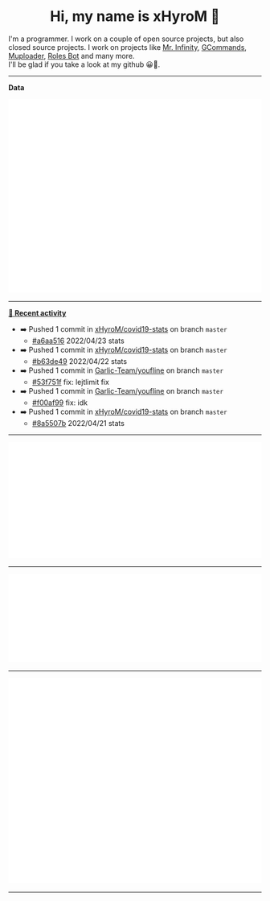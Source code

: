 <p align="center">
    <!-- <img src="https://avatars.githubusercontent.com/u/56601352" width="192" alt="hyro's pfp" /> -->
    <h1 align="center">Hi, my name is xHyroM 👋</h1>
</p>

I'm a programmer. I work on a couple of open source projects, but also closed source projects. I work on projects like [Mr. Infinity](https://discord.com/oauth2/authorize?client_id=720321585625694239&scope=bot%20applications.commands&permissions=8&redirect_uri=https://blobs.gq/imanager&prompt=consent&response_type=code), [GCommands](https://github.com/Garlic-Team/GCommands), [Muploader](https://github.com/xHyroM/Muploder), [Roles Bot](https://github.com/xHyroM/roles-bot) and many more.  
I'll be glad if you take a look at my github 😀👀.

___
**Data**

<img src="https://github.com/xHyroM/xHyroM/blob/master/.cache/base.svg">

___

**[📰 Recent activity](https://github.com/xHyroM)**
* ➡️ Pushed 1 commit in [xHyroM/covid19-stats](https://github.com/xHyroM/covid19-stats) on branch `master`
  * [#a6aa516](https://github.com/xHyroM/covid19-stats/commit/a6aa516) 2022/04/23 stats
* ➡️ Pushed 1 commit in [xHyroM/covid19-stats](https://github.com/xHyroM/covid19-stats) on branch `master`
  * [#b63de49](https://github.com/xHyroM/covid19-stats/commit/b63de49) 2022/04/22 stats
* ➡️ Pushed 1 commit in [Garlic-Team/youfline](https://github.com/Garlic-Team/youfline) on branch `master`
  * [#53f751f](https://github.com/Garlic-Team/youfline/commit/53f751f) fix: lejtlimit fix
* ➡️ Pushed 1 commit in [Garlic-Team/youfline](https://github.com/Garlic-Team/youfline) on branch `master`
  * [#f00af99](https://github.com/Garlic-Team/youfline/commit/f00af99) fix: idk
* ➡️ Pushed 1 commit in [xHyroM/covid19-stats](https://github.com/xHyroM/covid19-stats) on branch `master`
  * [#8a5507b](https://github.com/xHyroM/covid19-stats/commit/8a5507b) 2022/04/21 stats


___

<img src="https://github.com/xHyroM/xHyroM/blob/master/.cache/isocalendar.svg">

___

<img src="https://github.com/xHyroM/xHyroM/blob/master/.cache/languages.svg">

___

<img src="https://github.com/xHyroM/xHyroM/blob/master/.cache/achievements.svg">

___
